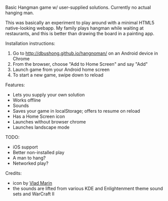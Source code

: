 Basic Hangman game w/ user-supplied solutions.  Currently no actual hanging man.

This was basically an experiment to play around with a minimal HTML5
native-looking webapp.  My family plays hangman while waiting at restaurants,
and this is better than drawing the board in a painting app.

Installation instructions:

1. Go to http://dbushong.github.io/hangnoman/ on an Android device in Chrome
2. From the browser, choose "Add to Home Screen" and say "Add"
3. Launch game from your Android home screen
4. To start a new game, swipe down to reload

Features:

* Lets you supply your own solution
* Works offline
* Sounds
* Saves your game in localStorage; offers to resume on reload
* Has a Home Screen icon
* Launches without browser chrome
* Launches landscape mode

TODO:

* iOS support
* Better non-installed play
* A man to hang?
* Networked play?

Credits:

* icon by [Vlad Marin](https://www.iconfinder.com/quizanswers)
* the sounds are lifted from various KDE and Enlightenment theme sound sets and WarCraft II
